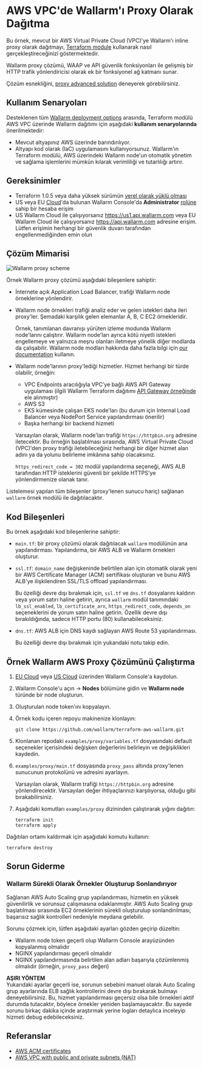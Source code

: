 # AWS VPC'de Wallarm'ı Proxy Olarak Dağıtma

Bu örnek, mevcut bir AWS Virtual Private Cloud (VPC)'ye Wallarm'ı inline proxy olarak dağıtmayı, [Terraform module](https://registry.terraform.io/modules/wallarm/wallarm/aws/) kullanarak nasıl gerçekleştireceğinizi göstermektedir.

Wallarm proxy çözümü, WAAP ve API güvenlik fonksiyonları ile gelişmiş bir HTTP trafik yönlendiricisi olarak ek bir fonksiyonel ağ katmanı sunar.

Çözüm esnekliğini, [proxy advanced solution](https://github.com/wallarm/terraform-aws-wallarm/tree/main/examples/advanced) deneyerek görebilirsiniz.

## Kullanım Senaryoları

Desteklenen tüm [Wallarm deployment options](https://docs.wallarm.com/installation/supported-deployment-options) arasında, Terraform modülü AWS VPC üzerinde Wallarm dağıtımı için aşağıdaki **kullanım senaryolarında** önerilmektedir:

* Mevcut altyapınız AWS üzerinde barındırılıyor.
* Altyapı kod olarak (IaC) uygulamasını kullanıyorsunuz. Wallarm'ın Terraform modülü, AWS üzerindeki Wallarm node'un otomatik yönetim ve sağlama işlemlerini mümkün kılarak verimliliği ve tutarlılığı artırır.

## Gereksinimler

* Terraform 1.0.5 veya daha yüksek sürümün [yerel olarak yüklü olması](https://learn.hashicorp.com/tutorials/terraform/install-cli)
* US veya EU [Cloud](https://docs.wallarm.com/about-wallarm/overview/#cloud)'da bulunan Wallarm Console'da **Administrator** [rolüne](https://docs.wallarm.com/user-guides/settings/users/#user-roles) sahip bir hesaba erişim
* US Wallarm Cloud ile çalışıyorsanız https://us1.api.wallarm.com veya EU Wallarm Cloud ile çalışıyorsanız https://api.wallarm.com adresine erişim. Lütfen erişimin herhangi bir güvenlik duvarı tarafından engellenmediğinden emin olun

## Çözüm Mimarisi

![Wallarm proxy scheme](https://github.com/wallarm/terraform-aws-wallarm/blob/main/images/wallarm-as-proxy.png?raw=true)

Örnek Wallarm proxy çözümü aşağıdaki bileşenlere sahiptir:

* İnternete açık Application Load Balancer, trafiği Wallarm node örneklerine yönlendirir.
* Wallarm node örnekleri trafiği analiz eder ve gelen istekleri daha ileri proxy'ler. Şemadaki karşılık gelen elemanlar A, B, C EC2 örnekleridir.

    Örnek, tanımlanan davranışı yürüten izleme modunda Wallarm node'larını çalıştırır. Wallarm node'ları ayrıca kötü niyetli istekleri engellemeye ve yalnızca meşru olanları iletmeye yönelik diğer modlarda da çalışabilir. Wallarm node modları hakkında daha fazla bilgi için [our documentation](https://docs.wallarm.com/admin-en/configure-wallarm-mode/) kullanın.
* Wallarm node'larının proxy'lediği hizmetler. Hizmet herhangi bir türde olabilir, örneğin:

    * VPC Endpoints aracılığıyla VPC'ye bağlı AWS API Gateway uygulaması (ilgili Wallarm Terraform dağıtımı [API Gateway örneğinde](https://github.com/wallarm/terraform-aws-wallarm/tree/main/examples/apigateway) ele alınmıştır)
    * AWS S3
    * EKS kümesinde çalışan EKS node'ları (bu durum için Internal Load Balancer veya NodePort Service yapılandırması önerilir)
    * Başka herhangi bir backend hizmeti

    Varsayılan olarak, Wallarm node'ları trafiği `https://httpbin.org` adresine iletecektir. Bu örneğin başlatılması sırasında, AWS Virtual Private Cloud (VPC)'den proxy trafiği iletebileceğiniz herhangi bir diğer hizmet alan adını ya da yolunu belirleme imkânına sahip olacaksınız.

    `https_redirect_code = 302` modül yapılandırma seçeneği, AWS ALB tarafından HTTP isteklerini güvenli bir şekilde HTTPS'ye yönlendirmenize olanak tanır.

Listelemesi yapılan tüm bileşenler (proxy'lenen sunucu hariç) sağlanan `wallarm` örnek modülü ile dağıtılacaktır.

## Kod Bileşenleri

Bu örnek aşağıdaki kod bileşenlerine sahiptir:

* `main.tf`: bir proxy çözümü olarak dağıtılacak `wallarm` modülünün ana yapılandırması. Yapılandırma, bir AWS ALB ve Wallarm örnekleri oluşturur.
* `ssl.tf`: `domain_name` değişkeninde belirtilen alan için otomatik olarak yeni bir AWS Certificate Manager (ACM) sertifikası oluşturan ve bunu AWS ALB'ye ilişkilendiren SSL/TLS offload yapılandırması.

    Bu özelliği devre dışı bırakmak için, `ssl.tf` ve `dns.tf` dosyalarını kaldırın veya yorum satırı haline getirin, ayrıca `wallarm` modül tanımındaki `lb_ssl_enabled`, `lb_certificate_arn`, `https_redirect_code`, `depends_on` seçeneklerini de yorum satırı haline getirin. Özellik devre dışı bırakıldığında, sadece HTTP portu (80) kullanabileceksiniz.
* `dns.tf`: AWS ALB için DNS kaydı sağlayan AWS Route 53 yapılandırması.

    Bu özelliği devre dışı bırakmak için yukarıdaki notu takip edin.

## Örnek Wallarm AWS Proxy Çözümünü Çalıştırma

1. [EU Cloud](https://my.wallarm.com/nodes) veya [US Cloud](https://us1.my.wallarm.com/nodes) üzerinden Wallarm Console'a kaydolun.
2. Wallarm Console'u açın → **Nodes** bölümüne gidin ve **Wallarm node** türünde bir node oluşturun.
3. Oluşturulan node token'ını kopyalayın.
4. Örnek kodu içeren repoyu makinenize klonlayın:

    ```
    git clone https://github.com/wallarm/terraform-aws-wallarm.git
    ```
5. Klonlanan repodaki `examples/proxy/variables.tf` dosyasındaki default seçenekler içerisindeki değişken değerlerini belirleyin ve değişiklikleri kaydedin.
6. `examples/proxy/main.tf` dosyasında `proxy_pass` altında proxy'lenen sunucunun protokolünü ve adresini ayarlayın.

    Varsayılan olarak, Wallarm trafiği `https://httpbin.org` adresine yönlendirecektir. Varsayılan değer ihtiyaçlarınızı karşılıyorsa, olduğu gibi bırakabilirsiniz.
7. Aşağıdaki komutları `examples/proxy` dizininden çalıştırarak yığını dağıtın:

    ```
    terraform init
    terraform apply
    ```

Dağıtılan ortamı kaldırmak için aşağıdaki komutu kullanın:

```
terraform destroy
```

## Sorun Giderme

### Wallarm Sürekli Olarak Örnekler Oluşturup Sonlandırıyor

Sağlanan AWS Auto Scaling grup yapılandırması, hizmetin en yüksek güvenilirlik ve sorunsuz çalışmasına odaklanmıştır. AWS Auto Scaling grup başlatılması sırasında EC2 örneklerinin sürekli oluşturulup sonlandırılması, başarısız sağlık kontrolleri nedeniyle meydana gelebilir.

Sorunu çözmek için, lütfen aşağıdaki ayarları gözden geçirip düzeltin:

* Wallarm node token geçerli olup Wallarm Console arayüzünden kopyalanmış olmalıdır
* NGINX yapılandırması geçerli olmalıdır
* NGINX yapılandırmasında belirtilen alan adları başarıyla çözümlenmiş olmalıdır (örneğin, `proxy_pass` değeri)

**AŞIRI YÖNTEM**  
Yukarıdaki ayarlar geçerli ise, sorunun sebebini manuel olarak Auto Scaling grup ayarlarında ELB sağlık kontrollerini devre dışı bırakarak bulmayı deneyebilirsiniz. Bu, hizmet yapılandırması geçersiz olsa bile örnekleri aktif durumda tutacaktır, böylece örnekler yeniden başlamayacaktır. Bu sayede sorunu birkaç dakika içinde araştırmak yerine logları detaylıca inceleyip hizmeti debug edebileceksiniz.

## Referanslar

* [AWS ACM certificates](https://docs.aws.amazon.com/acm/latest/userguide/gs.html)
* [AWS VPC with public and private subnets (NAT)](https://docs.aws.amazon.com/vpc/latest/userguide/VPC_Scenario2.html)